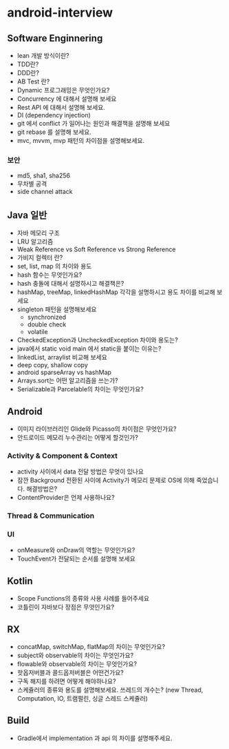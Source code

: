 # android-interview

## Software Enginnering
- lean 개발 방식이란?
- TDD란?
- DDD란?
- AB Test 란?
- Dynamic 프로그래밍은 무엇인가요?
- Concurrency 에 대해서 설명해 보세요
- Rest API 에 대해서 설명해 보세요.
- DI (dependency injection)
- git 에서 conflict 가 일어나는 원인과 해결책을 설명해 보세요
- git rebase 를 설명해 보세요.
- mvc, mvvm, mvp 패턴의 차이점을 설명해보세요.


### 보안
- md5, sha1, sha256
- 무차별 공격
- side channel attack

## Java 일반
- 자바 메모리 구조
- LRU 알고리즘
- Weak Reference vs Soft Reference vs Strong Reference
- 가비지 컬렉터 란?
- set, list, map 의 차이와 용도
- hash 함수는 무엇인가요?
- hash 충돌에 대해서 설명하시고 해결책은?
- hashMap, treeMap, linkedHashMap 각각을 설명하시고 용도 차이를 비교해 보세요
- singleton 패턴을 설명해보세요
	- synchronized
	- double check
	- volatile
- CheckedException과 UncheckedException 차이와 용도는?
- java에서 static void main 에서 static을 붙이는 이유는?
- linkedList, arraylist 비교해 보세요
- deep copy, shallow copy 
- android sparseArray vs hashMap
- Arrays.sort는 어떤 알고리즘을 쓰는가?
- Serializable과 Parcelable의 차이는 무엇인가요?

## Android
- 이미지 라이브러리인 Glide와 Picasso의 차이점은 무엇인가요?
- 안드로이드 메모리 누수관리는 어떻게 할것인가?

### Activity & Component & Context
- activity 사이에서 data 전달 방법은 무엇이 있나요
- 잠깐 Background 전환된 사이에 Activity가 메모리 문제로 OS에 의해 죽었습니다. 해결방법은?
- ContentProvider은 언제 사용하나요?

### Thread & Communication

### UI
- onMeasure와 onDraw의 역할는 무엇인가요?
- TouchEvent가 전달되는 순서를 설명해 보세요

## Kotlin
- Scope Functions의 종류와 사용 사례를 들어주세요
- 코틀린이 자바보다 장점은 무엇인가요?

## RX
- concatMap, switchMap, flatMap의 차이는 무엇인가요?
- subject와 observable의 차이는 무엇인가요?
- flowable와 observable의 차이는 무엇인가요?
- 핫옵저버블과 콜드옵저버블은 어떤건가요?
- 구독 해지를 하려면 어떻게 해야하나요?
- 스케쥴러의 종류와 용도를 설명해보세요. 쓰레드의 개수는? (new Thread, Computation, IO, 트램펄린, 싱글 스레드 스케쥴러)

## Build
- Gradle에서 implementation 과 api 의 차이를 설명해주세요.

